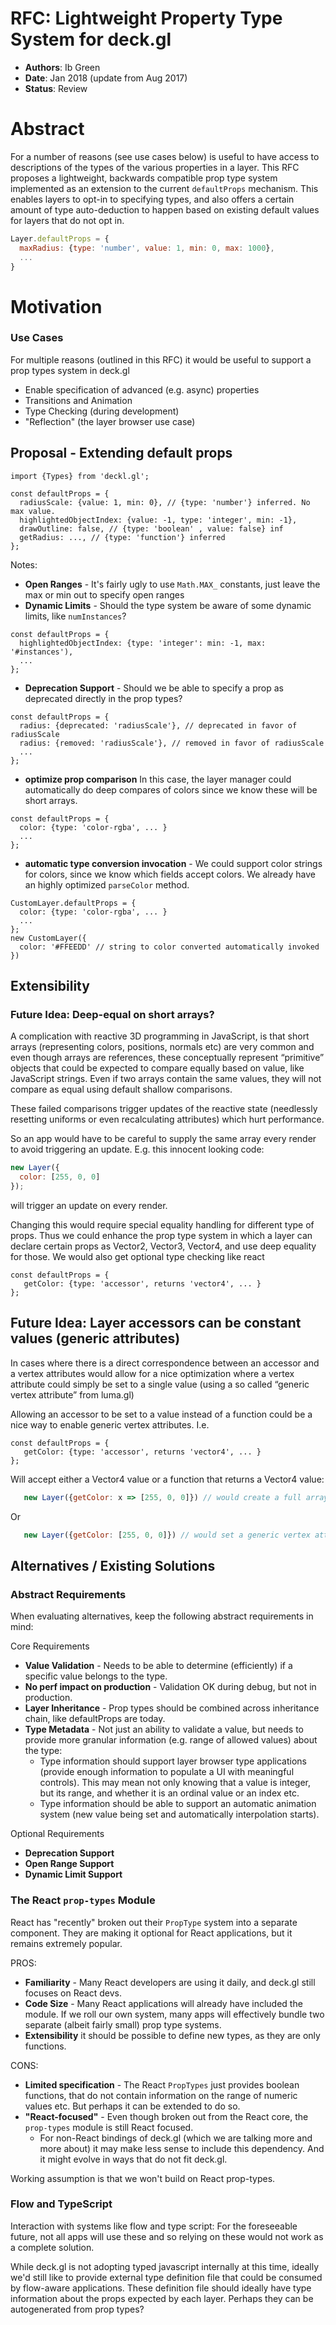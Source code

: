 # RFC: Lightweight Property Type System for deck.gl

* **Authors**: Ib Green
* **Date**: Jan 2018 (update from Aug 2017)
* **Status**: Review


# Abstract

For a number of reasons (see use cases below) is useful to have access to descriptions of the types of the various properties in a layer. This RFC proposes a lightweight, backwards compatible prop type system implemented as an extension to the current `defaultProps` mechanism. This enables layers to opt-in to specifying types, and also offers a certain amount of type auto-deduction to happen based on existing default values for layers that do not opt in.

```js
Layer.defaultProps = {
  maxRadius: {type: 'number', value: 1, min: 0, max: 1000},
  ...
}
```


# Motivation

### Use Cases

For multiple reasons (outlined in this RFC) it would be useful to support a prop types system in deck.gl
* Enable specification of advanced (e.g. async) properties
* Transitions and Animation
* Type Checking (during development)
* "Reflection" (the layer browser use case)



## Proposal - Extending default props

```
import {Types} from 'deckl.gl';

const defaultProps = {
  radiusScale: {value: 1, min: 0}, // {type: 'number'} inferred. No max value.
  highlightedObjectIndex: {value: -1, type: 'integer', min: -1},
  drawOutline: false, // {type: 'boolean' , value: false} inf
  getRadius: ..., // {type: 'function'} inferred
};
```

Notes:
* **Open Ranges** - It's fairly ugly to use `Math.MAX_` constants, just leave the max or min out to specify open ranges
* **Dynamic Limits** - Should the type system be aware of some dynamic limits, like `numInstances`?
```
const defaultProps = {
  highlightedObjectIndex: {type: 'integer': min: -1, max: '#instances'),
  ...
};
```
* **Deprecation Support** - Should we be able to specify a prop as deprecated directly in the prop types?
```
const defaultProps = {
  radius: {deprecated: 'radiusScale'}, // deprecated in favor of radiusScale
  radius: {removed: 'radiusScale'}, // removed in favor of radiusScale
  ...
};
```
* **optimize prop comparison**
In this case, the layer manager could automatically do deep compares of colors since we know these will be short arrays.
```
const defaultProps = {
  color: {type: 'color-rgba', ... }
  ...
};
```
* **automatic type conversion invocation** - We could support color strings for colors, since we know which fields accept colors. We already have an highly optimized `parseColor` method.
```
CustomLayer.defaultProps = {
  color: {type: 'color-rgba', ... }
  ...
};
new CustomLayer({
  color: '#FFEEDD' // string to color converted automatically invoked
})
```


## Extensibility

### Future Idea: Deep-equal on short arrays?

A complication with reactive 3D programming in JavaScript, is that short arrays (representing colors, positions, normals etc) are very common and even though arrays are references, these conceptually represent “primitive” objects that could be expected to compare equally based on value, like JavaScript strings. Even if two arrays contain the same values, they will not compare as equal using default shallow comparisons.

These failed comparisons trigger updates of the reactive state (needlessly resetting uniforms or even recalculating attributes) which hurt performance.

So an app would have to be careful to supply the same array every render to avoid triggering an update. E.g. this innocent looking code:
```js
new Layer({
  color: [255, 0, 0]
});
```
will trigger an update on every render.

Changing this would require special equality handling for different type of props. Thus we could enhance the prop type system in which a layer can declare certain props as Vector2, Vector3, Vector4, and use deep equality for those.
We would also get optional type checking like react
```
const defaultProps = {
   getColor: {type: 'accessor', returns 'vector4', ... }
};
```


## Future Idea: Layer accessors can be constant values (generic attributes)

In cases where there is a direct correspondence between an accessor and a vertex attributes  would allow for a nice optimization where a vertex attribute could simply be set to a single value (using a so called “generic vertex attribute” from luma.gl)

Allowing an accessor to be set to a value instead of a function could be a nice way to enable generic vertex attributes. I.e.
```
const defaultProps = {
   getColor: {type: 'accessor', returns 'vector4', ... }
};
```
Will accept either a Vector4 value or a function that returns a Vector4 value:
```js
   new Layer({getColor: x => [255, 0, 0]}) // would create a full array/WebGLBuffer with colors, each set to [255, 0, 0], just like today
```
Or
```js
   new Layer({getColor: [255, 0, 0]}) // would set a generic vertex attribute (one value shared by all verts, not allocating any array/buffers at all)
```


## Alternatives / Existing Solutions


### Abstract Requirements

When evaluating alternatives, keep the following abstract requirements in mind:

Core Requirements
* **Value Validation** - Needs to be able to determine (efficiently) if a specific value belongs to the type.
* **No perf impact on production** - Validation OK during debug, but not in production.
* **Layer Inheritance** - Prop types should be combined across inheritance chain, like defaultProps are today.
* **Type Metadata** - Not just an ability to validate a value, but needs to provide more granular information (e.g. range of allowed values) about the type:
    * Type information should support layer browser type applications (provide enough information to populate a UI with meaningful controls). This may mean not only knowing that a value is integer, but its range, and whether it is an ordinal value or an index etc.
    * Type information should be able to support an automatic animation system (new value being set and automatically interpolation starts).

Optional Requirements
* **Deprecation Support**
* **Open Range Support**
* **Dynamic Limit Support**


### The React `prop-types` Module

React has "recently" broken out their `PropType` system into a separate component. They are making it optional for React applications, but it remains extremely popular.

PROS:
* **Familiarity** - Many React developers are using it daily, and deck.gl still focuses on React devs.
* **Code Size** - Many React applications will already have included the module. If we roll our own system, many apps will effectively bundle two separate (albeit fairly small) prop type systems.
* **Extensibility** it should be possible to define new types, as they are only functions.

CONS:
* **Limited specification** - The React `PropTypes` just provides boolean functions, that do not contain information on the range of numeric values etc. But perhaps it can be extended to do so.
* **"React-focused"** - Even though broken out from the React core, the `prop-types` module is still React focused.
    * For non-React bindings of deck.gl (which we are talking more and more about) it may make less sense to include this dependency. And it might evolve in ways that do not fit deck.gl.

Working assumption is that we won't build on React prop-types.


### Flow and TypeScript

Interaction with systems like flow and type script: For the foreseeable future, not all apps will use these and so relying on these would not work as a complete solution.

While deck.gl is not adopting typed javascript internally at this time, ideally we'd still like to provide external type definition file that could be consumed by flow-aware applications. These definition file should ideally have type information about the props expected by each layer. Perhaps they can be autogenerated from prop types?

